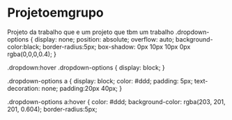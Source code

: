 # Projetoemgrupo
Projeto da trabalho que e um projeto que tbm um trabalho
.dropdown-options {
  display: none;
  position: absolute;
  overflow: auto;
  background-color:black;
  border-radius:5px;
  box-shadow: 0px 10px 10px 0px rgba(0,0,0,0.4);
}

.dropdown:hover .dropdown-options {
  display: block;
}

.dropdown-options a {
  display: block;
  color: #ddd;
  padding: 5px;
  text-decoration: none;
  padding:20px 40px;
}

.dropdown-options a:hover {
  color: #ddd;
  background-color: rgba(203, 201, 201, 0.604);
  border-radius:5px;